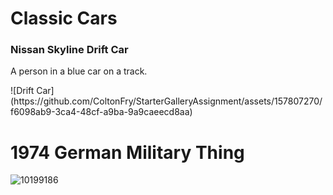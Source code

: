 <!DOCTYPE html>
<h1>Classic Cars</h1>
  	<h3>Nissan Skyline Drift Car</h3>
  	<p>A person in a blue car on a track.</p>
  </body>
</html>
![Drift Car](https://github.com/ColtonFry/StarterGalleryAssignment/assets/157807270/f6098ab9-3ca4-48cf-a9ba-9a9caeecd8aa)


<!DOCTYPE html>
<html>
<body>

<h1>1974 German Military Thing</h1>

![10199186](https://github.com/ColtonFry/StarterGalleryAssignment/assets/157807270/bd0fd836-1e86-4ba4-8a4f-5cfb4e7d5b1d)

 

</body>
</html>

